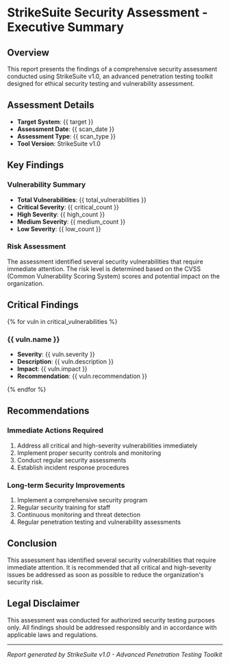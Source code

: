 # StrikeSuite Security Assessment - Executive Summary

## Overview
This report presents the findings of a comprehensive security assessment conducted using StrikeSuite v1.0, an advanced penetration testing toolkit designed for ethical security testing and vulnerability assessment.

## Assessment Details
- **Target System**: {{ target }}
- **Assessment Date**: {{ scan_date }}
- **Assessment Type**: {{ scan_type }}
- **Tool Version**: StrikeSuite v1.0

## Key Findings

### Vulnerability Summary
- **Total Vulnerabilities**: {{ total_vulnerabilities }}
- **Critical Severity**: {{ critical_count }}
- **High Severity**: {{ high_count }}
- **Medium Severity**: {{ medium_count }}
- **Low Severity**: {{ low_count }}

### Risk Assessment
The assessment identified several security vulnerabilities that require immediate attention. The risk level is determined based on the CVSS (Common Vulnerability Scoring System) scores and potential impact on the organization.

## Critical Findings
{% for vuln in critical_vulnerabilities %}
### {{ vuln.name }}
- **Severity**: {{ vuln.severity }}
- **Description**: {{ vuln.description }}
- **Impact**: {{ vuln.impact }}
- **Recommendation**: {{ vuln.recommendation }}

{% endfor %}

## Recommendations

### Immediate Actions Required
1. Address all critical and high-severity vulnerabilities immediately
2. Implement proper security controls and monitoring
3. Conduct regular security assessments
4. Establish incident response procedures

### Long-term Security Improvements
1. Implement a comprehensive security program
2. Regular security training for staff
3. Continuous monitoring and threat detection
4. Regular penetration testing and vulnerability assessments

## Conclusion
This assessment has identified several security vulnerabilities that require immediate attention. It is recommended that all critical and high-severity issues be addressed as soon as possible to reduce the organization's security risk.

## Legal Disclaimer
This assessment was conducted for authorized security testing purposes only. All findings should be addressed responsibly and in accordance with applicable laws and regulations.

---
*Report generated by StrikeSuite v1.0 - Advanced Penetration Testing Toolkit*
